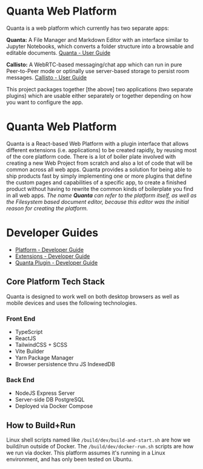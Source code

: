 # Quanta Web Platform

Quanta is a web platform which currently has two separate apps:

**Quanta:** A File Manager and Markdown Editor with an interface similar to Jupyter Notebooks, which converts a folder structure into a browsable and editable documents. [Quanta - User Guide](./public/docs/extensions/docs/docs_user_guide.md)

**Callisto:** A WebRTC-based messaging/chat app which can run in pure Peer-to-Peer mode or optinally use server-based storage to persist room messages. [Callisto - User Guide](./public/docs/extensions/chat/chat_user_guide.md) 

This project packages together [the above] two applications (two separate plugins) which are usable either separately or together depending on how you want to configure the app. 

# Quanta Web Platform

Quanta is a React-based Web Platform with a plugin interface that allows different extensions (i.e. applications) to be created rapidly, by reusing most of the core platform code. There is a lot of boiler plate involved with creating a new Web Project from scratch and also a lot of code that will be common across all web apps. Quanta provides a solution for being able to ship products fast by simply implementing one or more plugins that define the custom pages and capabilities of a specific app, to create a finished product without having to rewrite the common kinds of boilerplate you find in all web apps. *The name **Quanta** can refer to the platform itself, as well as the Filesystem based document editor, because this editor was the initial reason for creating the platform.*

# Developer Guides

* [Platform - Developer Guide](./public/docs/platform_guide/platform_guide.md)
* [Extensions - Developer Guide](./public/docs/extensions_guide/extensions_guide.md)
* [Quanta Plugin - Developer Guide](./public/docs/extensions/docs/docs_developer_guide.md)


## Core Platform Tech Stack

Quanta is designed to work well on both desktop browsers as well as mobile devices and uses the following technologies.

### Front End

* TypeScript
* ReactJS
* TailwindCSS + SCSS
* Vite Builder
* Yarn Package Manager
* Browser persistence thru JS IndexedDB

### Back End

* NodeJS Express Server 
* Server-side DB PostgreSQL
* Deployed via Docker Compose

## How to Build+Run

Linux shell scripts named like `/build/dev/build-and-start.sh` are how we build/run outside of Docker. The `/build/dev/docker-run.sh` scripts are how we run via docker. This platform assumes it's running in a Linux environment, and has only been tested on Ubuntu.